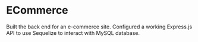 # ECommerce
Built the back end for an e-commerce site. Configured a working Express.js API to use Sequelize to interact with MySQL database.
